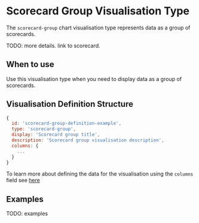 # Scorecard Group Visualisation Type

The `scorecard-group` chart visualisation type represents data as a group of scorecards.

TODO: more details. link to scorecard.

## When to use

Use this visualisation type when you need to display data as a group of scorecards. 

## Visualisation Definition Structure

```js
{
  id: 'scorecard-group-definition-example',
  type: 'scorecard-group',
  display: 'Scorecard group title',
  description: 'Scorecard group visualisation description',
  columns: {
    ...
  }
}
```

To learn more about defining the data for the visualisation using the `columns` field see [here](./visualisation-definition.md#targeting-data-in-a-dataset)

## Examples

TODO: examples
